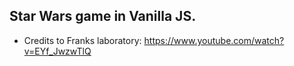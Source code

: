 ## Star Wars game in Vanilla JS.

- Credits to Franks laboratory: https://www.youtube.com/watch?v=EYf_JwzwTlQ
